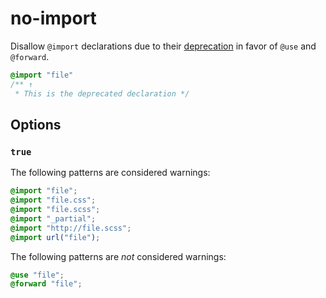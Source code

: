 # no-import

Disallow `@import` declarations due to their [deprecation](https://sass-lang.com/documentation/at-rules/import/) in favor of `@use` and `@forward`.

```scss
@import "file"
/** ↑
 * This is the deprecated declaration */
```

## Options

### `true`

The following patterns are considered warnings:

```scss
@import "file";
@import "file.css";
@import "file.scss";
@import "_partial";
@import "http://file.scss";
@import url("file");
```

The following patterns are *not* considered warnings:

```scss
@use "file";
@forward "file";
```

